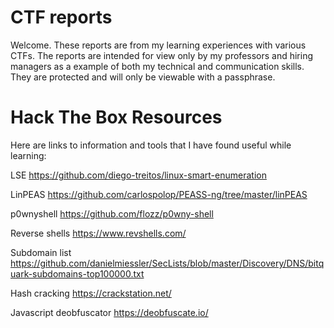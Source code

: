 # CTF reports 
Welcome.  These reports are from my learning experiences with various CTFs.  The reports are intended for view only by my professors and hiring managers as a example of both my technical and communication skills.  They are protected and will only be viewable with a passphrase.

 
  

# Hack The Box Resources
Here are links to information and tools that I have found useful while learning:

LSE	https://github.com/diego-treitos/linux-smart-enumeration

LinPEAS	https://github.com/carlospolop/PEASS-ng/tree/master/linPEAS

p0wnyshell	https://github.com/flozz/p0wny-shell

Reverse shells	https://www.revshells.com/

Subdomain list	https://github.com/danielmiessler/SecLists/blob/master/Discovery/DNS/bitquark-subdomains-top100000.txt

Hash cracking	https://crackstation.net/

Javascript deobfuscator	https://deobfuscate.io/

